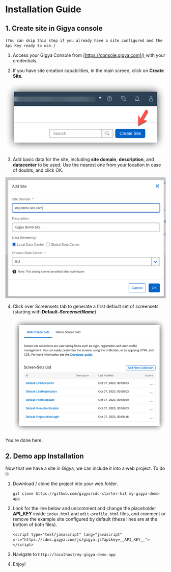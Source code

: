 # Installation Guide


## 1. Create site in Gigya console

    (You can skip this step if you already have a site configured and the Api Key ready to use.)

   1. Access your Gigya Console from [https://console.gigya.com]() with your credentials.


   2. If you have site creation capabilities, in the main screen, click on **Create Site**.

   ![Create Site](img/readme/2-create-site-v2.png)

   3. Add basic data for the site, including **site domain**, **description**, and **datacenter** to be used. Use the nearest one from your location in case of doubts, and click OK.

   ![Enter Site Data](img/readme/3-enter-site-data.png)


4. Click over Screensets tab to generate a first default set of screensets (starting with **Default-_ScreensetName_**)

    ![Generate Screensets](img/readme/4-generate-screensets-v1.png)

You're done here.

## 2. Demo app Installation

Now that we have a site in Gigya, we can include it into a web project. To do it:

1. Download / clone the project into your web folder.

    ```
    git clone https://github.com/gigya/cdc-starter-kit my-gigya-demo-app
    ```

1. Look for the line below and uncomment and change the placeholder **__API_KEY__** inside ```index.html``` and  ```edit-profile.html``` files, and comment or remove the example site configured by default (these lines are at the bottom of both files).


    ```
    <script type="text/javascript" lang="javascript" src="https://cdns.gigya.com/js/gigya.js?apikey=__API_KEY__"></script>
    ```


1. Navigate to ```http://localhost/my-gigya-demo-app```

1. Enjoy!
